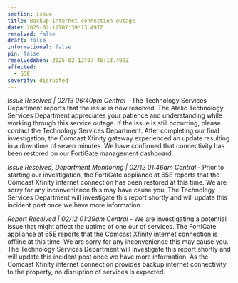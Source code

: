 ```yaml
---
section: issue
title: Backup internet connection outage
date: 2025-02-12T07:39:13.497Z
resolved: false
draft: false
informational: false
pin: false
resolvedWhen: 2025-02-12T07:46:13.499Z
affected:
  - 65E
severity: disrupted
---
```

*Issue Resolved | 02/13 06:40pm Central* - The Technology Services Department reports that the issue is now resolved. The Atelic Technology Services Department appreciates your patience and understanding while working through this service outage. If the issue is still occurring, please contact the Technology Services Department. After completing our final investigation, the Comcast Xfinity gateway experienced an update resulting in a downtime of seven minutes. We have confirmed that connectivity has been restored on our FortiGate management dashboard.

*Issue Resolved, Department Monitoring | 02/12 01:46am Central* - Prior to starting our investigation, the FortiGate appliance at 65E reports that the Comcast Xfinity internet connection has been restored at this time. We are sorry for any inconvenience this may have cause you. The Technology Services Department will investigate this report shortly and will update this incident post once we have more information.

*Report Received | 02/12 01:39am Central* - We are investigating a potential issue that might affect the uptime of one our of services. The FortiGate appliance at 65E reports that the Comcast Xfinity internet connection is offline at this time. We are sorry for any inconvenience this may cause you. The Technology Services Department will investigate this report shortly and will update this incident post once we have more information. As the Comcast Xfinity internet connection provides backup internet connectivity to the property, no disruption of services is expected.